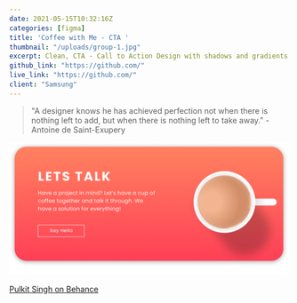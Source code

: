 ```yaml
---
date: 2021-05-15T10:32:16Z
categories: [figma]
title: 'Coffee with Me - CTA '
thumbnail: "/uploads/group-1.jpg"
excerpt: Clean, CTA - Call to Action Design with shadows and gradients.
github_link: "https://github.com/"
live_link: "https://github.com/"
client: "Samsung"
---
```

> "A designer knows he has achieved perfection not when there is nothing left to add, but when there is nothing left to take away." - Antoine de Saint-Exupery

![](/uploads/group-1.png)

[Pulkit Singh on Behance](https://www.behance.net/gallery/109208865/Lets-have-coffee)